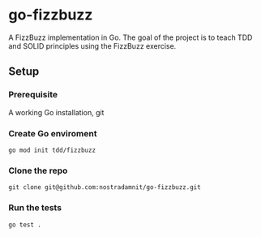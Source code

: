 # go-fizzbuzz

A FizzBuzz implementation in Go. The goal of the project is to teach TDD and SOLID principles using the FizzBuzz exercise. 

## Setup
### Prerequisite
A working Go installation, git

### Create Go enviroment
```go mod init tdd/fizzbuzz```

### Clone the repo
```git clone git@github.com:nostradamnit/go-fizzbuzz.git```

### Run the tests
```go test .```